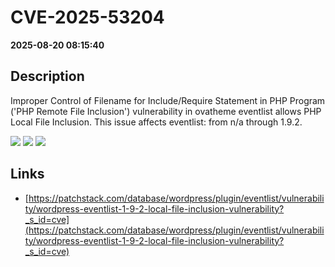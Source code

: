 # CVE-2025-53204

**2025-08-20 08:15:40**

## Description
Improper Control of Filename for Include/Require Statement in PHP Program ('PHP Remote File Inclusion') vulnerability in ovatheme eventlist allows PHP Local File Inclusion. This issue affects eventlist: from n/a through 1.9.2.

![](https://img.shields.io/static/v1?label=Score&message=8.1&color=red)
![](https://img.shields.io/static/v1?label=Severity&message=HIGH&color=red)
![](https://img.shields.io/static/v1?label=CWE&message=RFI&color=green)

## Links
- [https://patchstack.com/database/wordpress/plugin/eventlist/vulnerability/wordpress-eventlist-1-9-2-local-file-inclusion-vulnerability?_s_id=cve](https://patchstack.com/database/wordpress/plugin/eventlist/vulnerability/wordpress-eventlist-1-9-2-local-file-inclusion-vulnerability?_s_id=cve)
